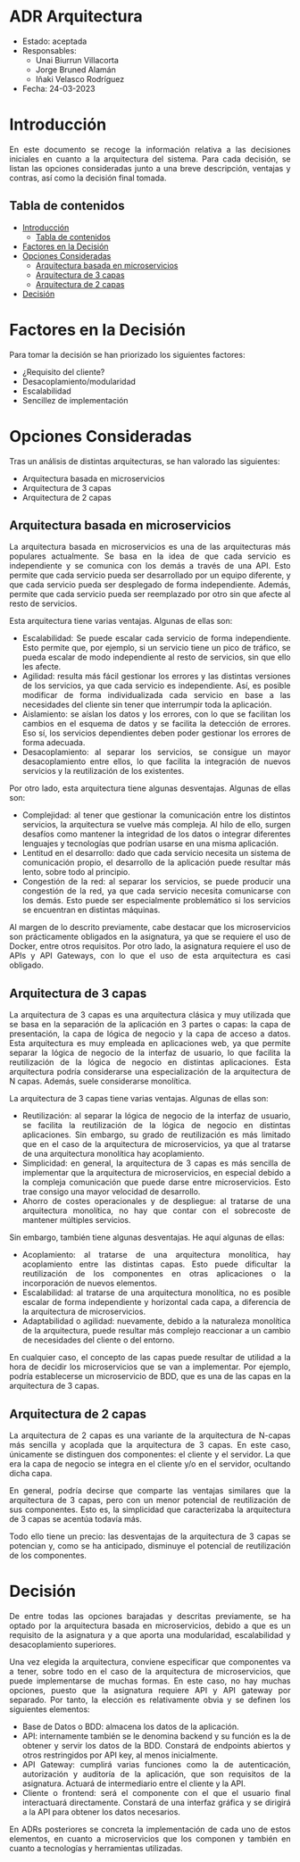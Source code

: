 # ADR Arquitectura

* Estado: aceptada
* Responsables:
    * Unai Biurrun Villacorta
    * Jorge Bruned Alamán
    * Iñaki Velasco Rodríguez
* Fecha: 24-03-2023

# Introducción

<div style="text-align: justify!important">

En este documento se recoge la información relativa a las decisiones iniciales en cuanto a la arquitectura del sistema.
Para cada decisión,
se listan las opciones consideradas junto a una breve descripción, ventajas y contras, así como la decisión final
tomada.
</div>

## Tabla de contenidos

<!-- TOC -->
* [Introducción](#introducción)
    * [Tabla de contenidos](#tabla-de-contenidos)
* [Factores en la Decisión](#factores-en-la-decisión)
* [Opciones Consideradas](#opciones-consideradas)
    * [Arquitectura basada en microservicios](#arquitectura-basada-en-microservicios)
    * [Arquitectura de 3 capas](#arquitectura-de-3-capas)
    * [Arquitectura de 2 capas](#arquitectura-de-2-capas)
* [Decisión](#decisión)
<!-- TOC -->

# Factores en la Decisión

<div style="text-align: justify!important">

Para tomar la decisión se han priorizado los siguientes factores:

* ¿Requisito del cliente?
* Desacoplamiento/modularidad
* Escalabilidad
* Sencillez de implementación

</div>

# Opciones Consideradas

<div style="text-align: justify!important">

Tras un análisis de distintas arquitecturas, se han valorado las siguientes:

* Arquitectura basada en microservicios
* Arquitectura de 3 capas
* Arquitectura de 2 capas

</div>

## Arquitectura basada en microservicios

<div style="text-align: justify!important">

La arquitectura basada en microservicios es una de las arquitecturas más populares actualmente.
Se basa en la idea de que cada servicio es independiente y se comunica con los demás a través de una API.
Esto permite que cada servicio pueda ser desarrollado por un equipo diferente, y que cada servicio pueda ser desplegado
de forma independiente. Además, permite que cada servicio pueda ser reemplazado por otro sin que afecte al resto de
servicios.

Esta arquitectura tiene varias ventajas. Algunas de ellas son:

* Escalabilidad: Se puede escalar cada servicio de forma independiente. Esto permite que, por ejemplo, si un servicio
  tiene un pico de tráfico, se pueda escalar de modo independiente al resto de servicios, sin que ello les afecte.
* Agilidad: resulta más fácil gestionar los errores y las distintas versiones de los servicios, ya que cada servicio
  es independiente. Así, es posible modificar de forma individualizada cada servicio en base a las necesidades del
  cliente sin tener que interrumpir toda la aplicación.
* Aislamiento: se aíslan los datos y los errores, con lo que se facilitan los cambios en el esquema de datos y se
  facilita la detección de errores. Eso sí, los servicios dependientes deben poder gestionar los errores de forma
  adecuada.
* Desacoplamiento: al separar los servicios, se consigue un mayor desacoplamiento entre ellos, lo que facilita la
  integración de nuevos servicios y la reutilización de los existentes.

Por otro lado, esta arquitectura tiene algunas desventajas. Algunas de ellas son:

* Complejidad: al tener que gestionar la comunicación entre los distintos servicios, la arquitectura se vuelve más
  compleja. Al hilo de ello, surgen desafíos como mantener la integridad de los datos o integrar diferentes lenguajes y
  tecnologías que podrían usarse en una misma aplicación.
* Lentitud en el desarrollo: dado que cada servicio necesita un sistema de comunicación propio, el desarrollo de la
  aplicación puede resultar más lento, sobre todo al principio.
* Congestión de la red: al separar los servicios, se puede producir una congestión de la red, ya que cada servicio
  necesita comunicarse con los demás. Esto puede ser especialmente problemático si los servicios se encuentran en
  distintas máquinas.

Al margen de lo descrito previamente, cabe destacar que los microservicios son prácticamente obligados en la asignatura,
ya que se requiere el uso de Docker, entre otros requisitos. Por otro lado, la asignatura requiere el uso de APIs y API
Gateways, con lo que el uso de esta arquitectura es casi obligado.
</div>

## Arquitectura de 3 capas

<div style="text-align: justify!important">

La arquitectura de 3 capas es una arquitectura clásica y muy utilizada que se basa en la separación de la aplicación en
3 partes o capas: la capa de presentación, la capa de lógica de negocio y la capa de acceso a datos. Esta arquitectura
es muy empleada en aplicaciones web, ya que permite separar la lógica de negocio de la interfaz de usuario, lo que
facilita la reutilización de la lógica de negocio en distintas aplicaciones.
Esta arquitectura podría considerarse una especialización de la arquitectura de N capas. Además, suele considerarse
monolítica.

La arquitectura de 3 capas tiene varias ventajas. Algunas de ellas son:

* Reutilización: al separar la lógica de negocio de la interfaz de usuario, se facilita la reutilización de la lógica de
  negocio en distintas aplicaciones. Sin embargo, su grado de reutilización es más limitado que en el caso de la
  arquitectura de microservicios, ya que al tratarse de una arquitectura monolítica hay acoplamiento.
* Simplicidad: en general, la arquitectura de 3 capas es más sencilla de implementar que la arquitectura de
  microservicios, en especial debido a la compleja comunicación que puede darse entre microservicios. Esto trae consigo
  una mayor velocidad de desarrollo.
* Ahorro de costes operacionales y de despliegue: al tratarse de una arquitectura monolítica, no hay que contar con el
  sobrecoste de mantener múltiples servicios.

Sin embargo, también tiene algunas desventajas. He aquí algunas de ellas:

* Acoplamiento: al tratarse de una arquitectura monolítica, hay acoplamiento entre las distintas capas. Esto puede
  dificultar la reutilización de los componentes en otras aplicaciones o la incorporación de nuevos elementos.
* Escalabilidad: al tratarse de una arquitectura monolítica, no es posible escalar de forma independiente y horizontal
  cada capa, a diferencia de la arquitectura de microservicios.
* Adaptabilidad o agilidad: nuevamente, debido a la naturaleza monolítica de la arquitectura, puede resultar más
  complejo reaccionar a un cambio de necesidades del cliente o del entorno.

En cualquier caso, el concepto de las capas puede resultar de utilidad a la hora de decidir los microservicios que se
van a implementar. Por ejemplo, podría establecerse un microservicio de BDD, que es una de las capas en la arquitectura
de 3 capas.
</div>

## Arquitectura de 2 capas

<div style="text-align: justify!important">

La arquitectura de 2 capas es una variante de la arquitectura de N-capas más sencilla y acoplada que la arquitectura de
3 capas. En este caso, únicamente se distinguen dos componentes: el cliente y el servidor. La que era la capa de negocio
se integra en el cliente y/o en el servidor, ocultando dicha capa.

En general, podría decirse que comparte las ventajas similares que la arquitectura de 3 capas, pero con un menor
potencial de reutilización de sus componentes. Esto es, la simplicidad que caracterizaba la arquitectura de 3 capas se
acentúa todavía más.

Todo ello tiene un precio: las desventajas de la arquitectura de 3 capas se potencian y, como se ha anticipado,
disminuye el potencial de reutilización de los componentes.

</div>

# Decisión

<div style="text-align: justify!important">

De entre todas las opciones barajadas y descritas previamente, se ha optado por la arquitectura basada en
microservicios, debido a que es un requisito de la asignatura y a que aporta una modularidad, escalabilidad y
desacoplamiento superiores.

Una vez elegida la arquitectura, conviene especificar que componentes va a tener, sobre todo en el caso de la
arquitectura de microservicios, que puede implementarse de muchas formas. En este caso, no hay muchas opciones,
puesto que la asignatura requiere API y API gateway por separado. Por tanto, la elección es relativamente obvia y se
definen los siguientes elementos:

* Base de Datos o BDD: almacena los datos de la aplicación.
* API: internamente también se le denomina backend y su función es la de obtener y servir los datos de la BDD. Constará
  de endpoints abiertos y otros restringidos por API key, al menos inicialmente.
* API Gateway: cumplirá varias funciones como la de autenticación, autorización y auditoría de la aplicación, que son
  requisitos de la asignatura. Actuará de intermediario entre el cliente y la API.
* Cliente o frontend: será el componente con el que el usuario final interactuará directamente. Constará de una interfaz
  gráfica y se dirigirá a la API para obtener los datos necesarios.

En ADRs posteriores se concreta la implementación de cada uno de estos elementos, en cuanto a microservicios que los
componen y también en cuanto a tecnologías y herramientas utilizadas.

</div>
